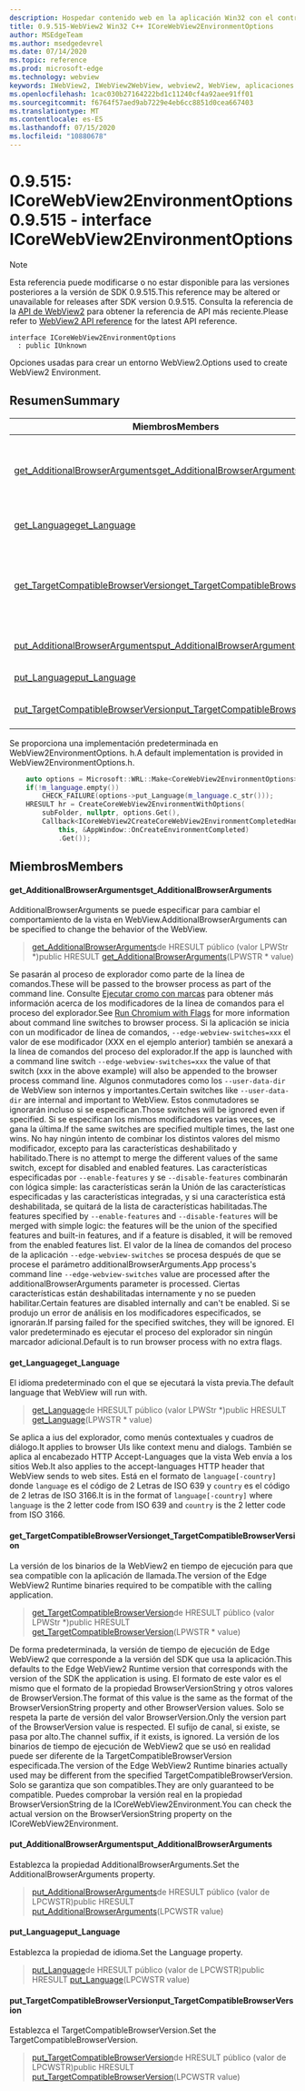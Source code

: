 ```yaml
---
description: Hospedar contenido web en la aplicación Win32 con el control Microsoft Edge WebView2
title: 0.9.515-WebView2 Win32 C++ ICoreWebView2EnvironmentOptions
author: MSEdgeTeam
ms.author: msedgedevrel
ms.date: 07/14/2020
ms.topic: reference
ms.prod: microsoft-edge
ms.technology: webview
keywords: IWebView2, IWebView2WebView, webview2, WebView, aplicaciones Win32, Win32, Edge, ICoreWebView2, ICoreWebView2Controller, control de explorador, HTML Edge
ms.openlocfilehash: 1cac030b27164222bd1c11240cf4a92aee91ff01
ms.sourcegitcommit: f6764f57aed9ab7229e4eb6cc8851d0cea667403
ms.translationtype: MT
ms.contentlocale: es-ES
ms.lasthandoff: 07/15/2020
ms.locfileid: "10880678"
---
```

# <span data-ttu-id="fd9fa-104">0.9.515: ICoreWebView2EnvironmentOptions</span><span class="sxs-lookup"><span data-stu-id="fd9fa-104">0.9.515 - interface ICoreWebView2EnvironmentOptions</span></span> 

> [!NOTE]
> <span data-ttu-id="fd9fa-105">Esta referencia puede modificarse o no estar disponible para las versiones posteriores a la versión de SDK 0.9.515.</span><span class="sxs-lookup"><span data-stu-id="fd9fa-105">This reference may be altered or unavailable for releases after SDK version 0.9.515.</span></span> <span data-ttu-id="fd9fa-106">Consulta la referencia de la [API de WebView2](../../../webview2-api-reference.md) para obtener la referencia de API más reciente.</span><span class="sxs-lookup"><span data-stu-id="fd9fa-106">Please refer to [WebView2 API reference](../../../webview2-api-reference.md) for the latest API reference.</span></span>

```
interface ICoreWebView2EnvironmentOptions
  : public IUnknown
```

<span data-ttu-id="fd9fa-107">Opciones usadas para crear un entorno WebView2.</span><span class="sxs-lookup"><span data-stu-id="fd9fa-107">Options used to create WebView2 Environment.</span></span>

## <span data-ttu-id="fd9fa-108">Resumen</span><span class="sxs-lookup"><span data-stu-id="fd9fa-108">Summary</span></span>

 <span data-ttu-id="fd9fa-109">Miembros</span><span class="sxs-lookup"><span data-stu-id="fd9fa-109">Members</span></span>                        | <span data-ttu-id="fd9fa-110">Descripciones</span><span class="sxs-lookup"><span data-stu-id="fd9fa-110">Descriptions</span></span>
--------------------------------|---------------------------------------------
[<span data-ttu-id="fd9fa-111">get_AdditionalBrowserArguments</span><span class="sxs-lookup"><span data-stu-id="fd9fa-111">get_AdditionalBrowserArguments</span></span>](#get_additionalbrowserarguments) | <span data-ttu-id="fd9fa-112">AdditionalBrowserArguments se puede especificar para cambiar el comportamiento de la vista en WebView.</span><span class="sxs-lookup"><span data-stu-id="fd9fa-112">AdditionalBrowserArguments can be specified to change the behavior of the WebView.</span></span>
[<span data-ttu-id="fd9fa-113">get_Language</span><span class="sxs-lookup"><span data-stu-id="fd9fa-113">get_Language</span></span>](#get_language) | <span data-ttu-id="fd9fa-114">El idioma predeterminado con el que se ejecutará la vista previa.</span><span class="sxs-lookup"><span data-stu-id="fd9fa-114">The default language that WebView will run with.</span></span>
[<span data-ttu-id="fd9fa-115">get_TargetCompatibleBrowserVersion</span><span class="sxs-lookup"><span data-stu-id="fd9fa-115">get_TargetCompatibleBrowserVersion</span></span>](#get_targetcompatiblebrowserversion) | <span data-ttu-id="fd9fa-116">La versión de los binarios de la WebView2 en tiempo de ejecución para que sea compatible con la aplicación de llamada.</span><span class="sxs-lookup"><span data-stu-id="fd9fa-116">The version of the Edge WebView2 Runtime binaries required to be compatible with the calling application.</span></span>
[<span data-ttu-id="fd9fa-117">put_AdditionalBrowserArguments</span><span class="sxs-lookup"><span data-stu-id="fd9fa-117">put_AdditionalBrowserArguments</span></span>](#put_additionalbrowserarguments) | <span data-ttu-id="fd9fa-118">Establezca la propiedad AdditionalBrowserArguments.</span><span class="sxs-lookup"><span data-stu-id="fd9fa-118">Set the AdditionalBrowserArguments property.</span></span>
[<span data-ttu-id="fd9fa-119">put_Language</span><span class="sxs-lookup"><span data-stu-id="fd9fa-119">put_Language</span></span>](#put_language) | <span data-ttu-id="fd9fa-120">Establezca la propiedad de idioma.</span><span class="sxs-lookup"><span data-stu-id="fd9fa-120">Set the Language property.</span></span>
[<span data-ttu-id="fd9fa-121">put_TargetCompatibleBrowserVersion</span><span class="sxs-lookup"><span data-stu-id="fd9fa-121">put_TargetCompatibleBrowserVersion</span></span>](#put_targetcompatiblebrowserversion) | <span data-ttu-id="fd9fa-122">Establezca el TargetCompatibleBrowserVersion.</span><span class="sxs-lookup"><span data-stu-id="fd9fa-122">Set the TargetCompatibleBrowserVersion.</span></span>

<span data-ttu-id="fd9fa-123">Se proporciona una implementación predeterminada en WebView2EnvironmentOptions. h.</span><span class="sxs-lookup"><span data-stu-id="fd9fa-123">A default implementation is provided in WebView2EnvironmentOptions.h.</span></span>

```cpp
    auto options = Microsoft::WRL::Make<CoreWebView2EnvironmentOptions>();
    if(!m_language.empty())
        CHECK_FAILURE(options->put_Language(m_language.c_str()));
    HRESULT hr = CreateCoreWebView2EnvironmentWithOptions(
        subFolder, nullptr, options.Get(),
        Callback<ICoreWebView2CreateCoreWebView2EnvironmentCompletedHandler>(
            this, &AppWindow::OnCreateEnvironmentCompleted)
            .Get());
```

## <span data-ttu-id="fd9fa-124">Miembros</span><span class="sxs-lookup"><span data-stu-id="fd9fa-124">Members</span></span>

#### <span data-ttu-id="fd9fa-125">get_AdditionalBrowserArguments</span><span class="sxs-lookup"><span data-stu-id="fd9fa-125">get_AdditionalBrowserArguments</span></span> 

<span data-ttu-id="fd9fa-126">AdditionalBrowserArguments se puede especificar para cambiar el comportamiento de la vista en WebView.</span><span class="sxs-lookup"><span data-stu-id="fd9fa-126">AdditionalBrowserArguments can be specified to change the behavior of the WebView.</span></span>

> <span data-ttu-id="fd9fa-127">[get_AdditionalBrowserArguments](#get_additionalbrowserarguments)de HRESULT público (valor LPWStr \*)</span><span class="sxs-lookup"><span data-stu-id="fd9fa-127">public HRESULT [get_AdditionalBrowserArguments](#get_additionalbrowserarguments)(LPWSTR \* value)</span></span>

<span data-ttu-id="fd9fa-128">Se pasarán al proceso de explorador como parte de la línea de comandos.</span><span class="sxs-lookup"><span data-stu-id="fd9fa-128">These will be passed to the browser process as part of the command line.</span></span> <span data-ttu-id="fd9fa-129">Consulte [Ejecutar cromo con marcas](https://aka.ms/RunChromiumWithFlags) para obtener más información acerca de los modificadores de la línea de comandos para el proceso del explorador.</span><span class="sxs-lookup"><span data-stu-id="fd9fa-129">See [Run Chromium with Flags](https://aka.ms/RunChromiumWithFlags) for more information about command line switches to browser process.</span></span> <span data-ttu-id="fd9fa-130">Si la aplicación se inicia con un modificador de línea de comandos, `--edge-webview-switches=xxx` el valor de ese modificador (XXX en el ejemplo anterior) también se anexará a la línea de comandos del proceso del explorador.</span><span class="sxs-lookup"><span data-stu-id="fd9fa-130">If the app is launched with a command line switch `--edge-webview-switches=xxx` the value of that switch (xxx in the above example) will also be appended to the browser process command line.</span></span> <span data-ttu-id="fd9fa-131">Algunos conmutadores como los `--user-data-dir` de WebView son internos y importantes.</span><span class="sxs-lookup"><span data-stu-id="fd9fa-131">Certain switches like `--user-data-dir` are internal and important to WebView.</span></span> <span data-ttu-id="fd9fa-132">Estos conmutadores se ignorarán incluso si se especifican.</span><span class="sxs-lookup"><span data-stu-id="fd9fa-132">Those switches will be ignored even if specified.</span></span> <span data-ttu-id="fd9fa-133">Si se especifican los mismos modificadores varias veces, se gana la última.</span><span class="sxs-lookup"><span data-stu-id="fd9fa-133">If the same switches are specified multiple times, the last one wins.</span></span> <span data-ttu-id="fd9fa-134">No hay ningún intento de combinar los distintos valores del mismo modificador, excepto para las características deshabilitado y habilitado.</span><span class="sxs-lookup"><span data-stu-id="fd9fa-134">There is no attempt to merge the different values of the same switch, except for disabled and enabled features.</span></span> <span data-ttu-id="fd9fa-135">Las características especificadas por `--enable-features` y se `--disable-features` combinarán con lógica simple: las características serán la Unión de las características especificadas y las características integradas, y si una característica está deshabilitada, se quitará de la lista de características habilitadas.</span><span class="sxs-lookup"><span data-stu-id="fd9fa-135">The features specified by `--enable-features` and `--disable-features` will be merged with simple logic: the features will be the union of the specified features and built-in features, and if a feature is disabled, it will be removed from the enabled features list.</span></span> <span data-ttu-id="fd9fa-136">El valor de la línea de comandos del proceso de la aplicación `--edge-webview-switches` se procesa después de que se procese el parámetro additionalBrowserArguments.</span><span class="sxs-lookup"><span data-stu-id="fd9fa-136">App process's command line `--edge-webview-switches` value are processed after the additionalBrowserArguments parameter is processed.</span></span> <span data-ttu-id="fd9fa-137">Ciertas características están deshabilitadas internamente y no se pueden habilitar.</span><span class="sxs-lookup"><span data-stu-id="fd9fa-137">Certain features are disabled internally and can't be enabled.</span></span> <span data-ttu-id="fd9fa-138">Si se produjo un error de análisis en los modificadores especificados, se ignorarán.</span><span class="sxs-lookup"><span data-stu-id="fd9fa-138">If parsing failed for the specified switches, they will be ignored.</span></span> <span data-ttu-id="fd9fa-139">El valor predeterminado es ejecutar el proceso del explorador sin ningún marcador adicional.</span><span class="sxs-lookup"><span data-stu-id="fd9fa-139">Default is to run browser process with no extra flags.</span></span>

#### <span data-ttu-id="fd9fa-140">get_Language</span><span class="sxs-lookup"><span data-stu-id="fd9fa-140">get_Language</span></span> 

<span data-ttu-id="fd9fa-141">El idioma predeterminado con el que se ejecutará la vista previa.</span><span class="sxs-lookup"><span data-stu-id="fd9fa-141">The default language that WebView will run with.</span></span>

> <span data-ttu-id="fd9fa-142">[get_Language](#get_language)de HRESULT público (valor LPWStr \*)</span><span class="sxs-lookup"><span data-stu-id="fd9fa-142">public HRESULT [get_Language](#get_language)(LPWSTR \* value)</span></span>

<span data-ttu-id="fd9fa-143">Se aplica a ius del explorador, como menús contextuales y cuadros de diálogo.</span><span class="sxs-lookup"><span data-stu-id="fd9fa-143">It applies to browser UIs like context menu and dialogs.</span></span> <span data-ttu-id="fd9fa-144">También se aplica al encabezado HTTP Accept-Languages que la vista Web envía a los sitios Web.</span><span class="sxs-lookup"><span data-stu-id="fd9fa-144">It also applies to the accept-languages HTTP header that WebView sends to web sites.</span></span> <span data-ttu-id="fd9fa-145">Está en el formato de `language[-country]` donde `language` es el código de 2 Letras de ISO 639 y `country` es el código de 2 letras de ISO 3166.</span><span class="sxs-lookup"><span data-stu-id="fd9fa-145">It is in the format of `language[-country]` where `language` is the 2 letter code from ISO 639 and `country` is the 2 letter code from ISO 3166.</span></span>

#### <span data-ttu-id="fd9fa-146">get_TargetCompatibleBrowserVersion</span><span class="sxs-lookup"><span data-stu-id="fd9fa-146">get_TargetCompatibleBrowserVersion</span></span> 

<span data-ttu-id="fd9fa-147">La versión de los binarios de la WebView2 en tiempo de ejecución para que sea compatible con la aplicación de llamada.</span><span class="sxs-lookup"><span data-stu-id="fd9fa-147">The version of the Edge WebView2 Runtime binaries required to be compatible with the calling application.</span></span>

> <span data-ttu-id="fd9fa-148">[get_TargetCompatibleBrowserVersion](#get_targetcompatiblebrowserversion)de HRESULT público (valor LPWStr \*)</span><span class="sxs-lookup"><span data-stu-id="fd9fa-148">public HRESULT [get_TargetCompatibleBrowserVersion](#get_targetcompatiblebrowserversion)(LPWSTR \* value)</span></span>

<span data-ttu-id="fd9fa-149">De forma predeterminada, la versión de tiempo de ejecución de Edge WebView2 que corresponde a la versión del SDK que usa la aplicación.</span><span class="sxs-lookup"><span data-stu-id="fd9fa-149">This defaults to the Edge WebView2 Runtime version that corresponds with the version of the SDK the application is using.</span></span> <span data-ttu-id="fd9fa-150">El formato de este valor es el mismo que el formato de la propiedad BrowserVersionString y otros valores de BrowserVersion.</span><span class="sxs-lookup"><span data-stu-id="fd9fa-150">The format of this value is the same as the format of the BrowserVersionString property and other BrowserVersion values.</span></span> <span data-ttu-id="fd9fa-151">Solo se respeta la parte de versión del valor BrowserVersion.</span><span class="sxs-lookup"><span data-stu-id="fd9fa-151">Only the version part of the BrowserVersion value is respected.</span></span> <span data-ttu-id="fd9fa-152">El sufijo de canal, si existe, se pasa por alto.</span><span class="sxs-lookup"><span data-stu-id="fd9fa-152">The channel suffix, if it exists, is ignored.</span></span> <span data-ttu-id="fd9fa-153">La versión de los binarios de tiempo de ejecución de WebView2 que se usó en realidad puede ser diferente de la TargetCompatibleBrowserVersion especificada.</span><span class="sxs-lookup"><span data-stu-id="fd9fa-153">The version of the Edge WebView2 Runtime binaries actually used may be different from the specified TargetCompatibleBrowserVersion.</span></span> <span data-ttu-id="fd9fa-154">Solo se garantiza que son compatibles.</span><span class="sxs-lookup"><span data-stu-id="fd9fa-154">They are only guaranteed to be compatible.</span></span> <span data-ttu-id="fd9fa-155">Puedes comprobar la versión real en la propiedad BrowserVersionString de la ICoreWebView2Environment.</span><span class="sxs-lookup"><span data-stu-id="fd9fa-155">You can check the actual version on the BrowserVersionString property on the ICoreWebView2Environment.</span></span>

#### <span data-ttu-id="fd9fa-156">put_AdditionalBrowserArguments</span><span class="sxs-lookup"><span data-stu-id="fd9fa-156">put_AdditionalBrowserArguments</span></span> 

<span data-ttu-id="fd9fa-157">Establezca la propiedad AdditionalBrowserArguments.</span><span class="sxs-lookup"><span data-stu-id="fd9fa-157">Set the AdditionalBrowserArguments property.</span></span>

> <span data-ttu-id="fd9fa-158">[put_AdditionalBrowserArguments](#put_additionalbrowserarguments)de HRESULT público (valor de LPCWSTR)</span><span class="sxs-lookup"><span data-stu-id="fd9fa-158">public HRESULT [put_AdditionalBrowserArguments](#put_additionalbrowserarguments)(LPCWSTR value)</span></span>

#### <span data-ttu-id="fd9fa-159">put_Language</span><span class="sxs-lookup"><span data-stu-id="fd9fa-159">put_Language</span></span> 

<span data-ttu-id="fd9fa-160">Establezca la propiedad de idioma.</span><span class="sxs-lookup"><span data-stu-id="fd9fa-160">Set the Language property.</span></span>

> <span data-ttu-id="fd9fa-161">[put_Language](#put_language)de HRESULT público (valor de LPCWSTR)</span><span class="sxs-lookup"><span data-stu-id="fd9fa-161">public HRESULT [put_Language](#put_language)(LPCWSTR value)</span></span>

#### <span data-ttu-id="fd9fa-162">put_TargetCompatibleBrowserVersion</span><span class="sxs-lookup"><span data-stu-id="fd9fa-162">put_TargetCompatibleBrowserVersion</span></span> 

<span data-ttu-id="fd9fa-163">Establezca el TargetCompatibleBrowserVersion.</span><span class="sxs-lookup"><span data-stu-id="fd9fa-163">Set the TargetCompatibleBrowserVersion.</span></span>

> <span data-ttu-id="fd9fa-164">[put_TargetCompatibleBrowserVersion](#put_targetcompatiblebrowserversion)de HRESULT público (valor de LPCWSTR)</span><span class="sxs-lookup"><span data-stu-id="fd9fa-164">public HRESULT [put_TargetCompatibleBrowserVersion](#put_targetcompatiblebrowserversion)(LPCWSTR value)</span></span>

